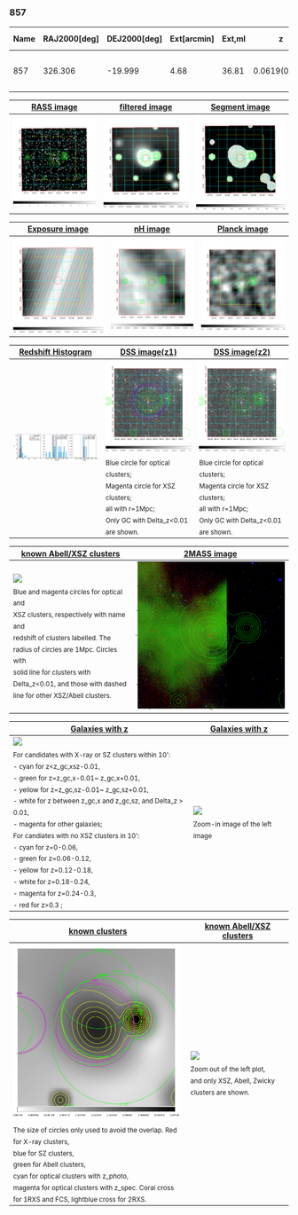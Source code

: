 <div STYLE="page-break-after: always;"></div>

### 857

|Name|RAJ2000[deg]|DEJ2000[deg] |Ext[arcmin]| Ext,ml | z | z_src| C|GC(XSZ,Delta_z<0.01)| GC(OPT,Delta_z<0.01)|GC| R_sig[arcmin] | R500[arcmin] | R500[Mpc]| CRsig[c/s] | CR500[c/s] |L500[1E44 erg/s]|F500[1E-12 erg/s/cm^2]| M500[1E14 Msun]|Tx[keV]|Cnt_sig|Beta|Rc[arcmin]|Comment|Alias|
|---|---|---|---|---|---|------|---|--------|---------|----------|---|---|---|---|---|---|---|---|---|---|---|---|---|---|
|857| 326.306| -19.999| 4.68| 36.81| 0.0619(0.006)| z1, z_xsz| B| L03| A, W| A, L03, N, SWXCS, W| 7.825| 9.237| 0.661| 0.114(0.035)| 0.118(0.036)| 0.188(0.037)| 2.039(0.401)| 0.87(0.09)| 2.01(0.13)| 41.7| 0.867(-0.149+0.094)| 5.656(-1.236+0.948)| -| t245|

|[RASS image](../image/857/857_img.pdf)|[filtered image](../image/857/857_fil.pdf)|[Segment image](../image/857/857_seg.pdf)|
|-------------------|--------------------|-------------------|
| <img src="../image/857/857_img.png" width="300">  | <img src="../image/857/857_fil.png" width="300">   | <img src="../image/857/857_seg.png" width="300">  |

|[Exposure image](../image/857/857_mex.pdf)| [nH image](../image/857/857_nh.pdf)| [Planck image](../image/857/857_p.pdf)|
|-------------------|--------------------|-------------------|
|<img src="../image/857/857_mex.png" width="300">   | <img src="../image/857/857_nh.png" width="300">    | <img src="../image/857/857_p.png" width="300"> |

|[Redshift Histogram](../image/857/857_zg.pdf) | [DSS image(z1)](../image/857/857_dss_z1.pdf)      |  [DSS image(z2)](../image/857/857_dss_z2.pdf)    |
|-------------------|--------------------|-------------------|
|<img src="../image/857/857_zg.png" width="300"> |<img src="../image/857/857_dss_z1.png" width="300"> <sub><br>Blue circle for optical clusters; <br>Magenta circle for XSZ clusters; <br>all with r=1Mpc; <br>Only GC with Delta_z<0.01 are shown. </sub>| <img src="../image/857/857_dss_z2.png" width="300"><sub><br>Blue circle for optical clusters; <br>Magenta circle for XSZ clusters; <br>all with r=1Mpc; <br>Only GC with Delta_z<0.01 are shown. </sub> |

|[known Abell/XSZ clusters](../image/857/857_m.pdf) | [2MASS image](../image/857/857_2mass.pdf)      |
|-------------------|-------------------|
|<img src=../image/857/857_m.png width="300"> <br><sub>Blue and magenta circles for optical and <br>XSZ clusters, respectively with name and <br>redshift of clusters labelled. The <br>radius of circles are 1Mpc. Circles with <br>solid line for clusters with <br>Delta_z<0.01, and those with dashed <br>line for other XSZ/Abell clusters.        </sub>|<img src="../image/857/857_2mass.png" width="300">  |

|[Galaxies with z](../image/857/857_opt_ned.pdf) |[Galaxies with z](../image/857/857_opt_ned_zoom.pdf) |
|-------------------|-------------------|
| <img src=../image/857/857_opt_ned.png width="300"> <br><sub> For candidates with X-ray or SZ clusters within 10': <br> - cyan for z<z_gc,xsz-0.01, <br> - green for z=z_gc,x-0.01~ z_gc,x+0.01, <br> - yellow for z=z_gc,sz-0.01~ z_gc,sz+0.01, <br> - white for z between z_gc,x and z_gc,sz, and Delta_z > 0.01, <br> - magenta for other galaxies; <br>For candiates with no XSZ clusters in 10': <br> - cyan for z=0-0.06, <br> - green for z=0.06-0.12, <br> - yellow for z=0.12-0.18, <br> - white for z=0.18-0.24, <br> - magenta for z=0.24-0.3, <br> - red for z>0.3 ;  </sub>|<img src=../image/857/857_opt_ned_zoom.png width="300">  <br><sub> Zoom-in image of the left image</sub>|

|[known clusters](../image/857/857_gc.pdf) |[known Abell/XSZ clusters](../image/857/857_gc_large.pdf) |
|-------------------|-------------------|
| <img src=../image/857/857_gc.png width="300"> <br><sub> The size of circles only used to avoid the overlap. Red for X-ray clusters, <br> blue for SZ clusters, <br> green for Abell clusters, <br> cyan for optical clusters with z_photo, <br> magenta for optical clusters with z_spec. Coral cross for 1RXS and FCS, lightblue cross for 2RXS. </sub>|<img src=../image/857/857_gc_large.png width="300"> <br><sub> Zoom out of the left plot, <br> and only XSZ, Abell, Zwicky clusters are shown. </sub> |




